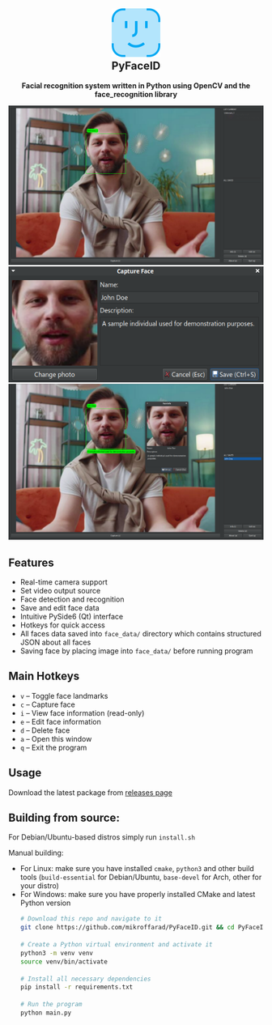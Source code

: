   <h2 align="center">
    <img src="assets/icon.svg" alt="PyFaceID icon" width="96" height="96"/>
    <br>
    PyFaceID
  </h2>

  <p align="center">
    <strong>Facial recognition system written in Python using OpenCV and the face_recognition library</strong>
  </p>

<p align="center">
<img src="assets/Screenshot_1.png" alt="Main interface">
<img src="assets/Screenshot_2.png" alt="Capture face window">
<img src="assets/Screenshot_3.png" alt="Main interface with saved face">
</p>

## Features

- Real-time camera support
- Set video output source 
- Face detection and recognition 
- Save and edit face data 
- Intuitive PySide6 (Qt) interface 
- Hotkeys for quick access
- All faces data saved into `face_data/` directory which contains structured JSON about all faces 
- Saving face by placing image into `face_data/` before running program

## Main Hotkeys

- `v` – Toggle face landmarks
- `c` – Capture face
- `i` – View face information (read-only)
- `e` – Edit face information
- `d` – Delete face
- `a` – Open this window
- `q` – Exit the program

## Usage

Download the latest package from [releases page](https://github.com/mikroffarad/PyFaceID/releases/)

## Building from source:

For Debian/Ubuntu-based distros simply run `install.sh`

Manual building:  
- For Linux: make sure you have installed `cmake`, `python3` and other build tools (`build-essential` for Debian/Ubuntu, `base-devel` for Arch, other for your distro)
- For Windows: make sure you have properly installed CMake and latest Python version
  ```bash
  # Download this repo and navigate to it
  git clone https://github.com/mikroffarad/PyFaceID.git && cd PyFaceID

  # Create a Python virtual environment and activate it
  python3 -m venv venv
  source venv/bin/activate

  # Install all necessary dependencies
  pip install -r requirements.txt

  # Run the program
  python main.py
  ```